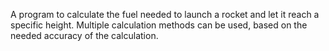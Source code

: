 A program to calculate the fuel needed to launch a rocket and let it reach a specific height.
Multiple calculation methods can be used, based on the needed accuracy of the calculation.